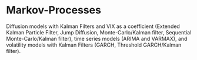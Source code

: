 # Markov-Processes
Diffusion models with Kalman Filters and VIX as a coefficient (Extended Kalman Particle Filter, Jump Diffusion, Monte-Carlo/Kalman filter, Sequential Monte-Carlo/Kalman filter), time series models (ARIMA and VARMAX), and volatility models with Kalman Filters (GARCH, Threshold GARCH/Kalman filter). 
